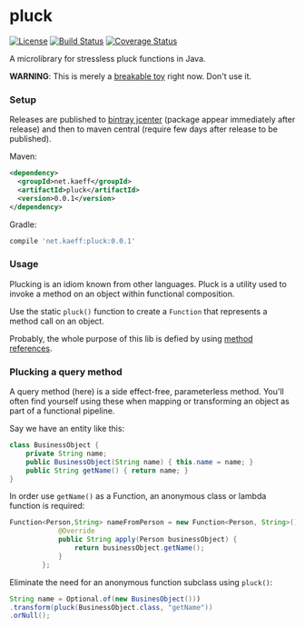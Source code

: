 # pluck

[![License](http://img.shields.io/badge/license-MIT-blue.svg?style=flat)](http://www.opensource.org/licenses/MIT)
[![Build Status](http://img.shields.io/travis/kaeff/pluck.svg?style=flat&branch=master)](https://travis-ci.org/kaeff/pluck)
[![Coverage Status](https://img.shields.io/coveralls/kaeff/pluck.svg?style=flat)](https://coveralls.io/r/kaeff/pluck?branch=master)

A microlibrary for stressless pluck functions in Java.

**WARNING**: This is merely a [breakable toy](http://redsquirrel.com/dave/work/a2j/patterns/BreakableToys.html) right now. Don't use it.

### Setup

Releases are published to [bintray jcenter](https://bintray.com/bintray/jcenter) (package appear immediately after release)
and then to maven central (require few days after release to be published).

<!---
[![Download](https://api.bintray.com/packages/kaeff/pluck/pluck/images/download.svg) ](https://bintray.com/kaeff/pluck/pluck/_latestVersion)
[![Maven Central](https://maven-badges.herokuapp.com/maven-central/net.kaeff/pluck/badge.svg?style=flat)](https://maven-badges.herokuapp.com/maven-central/net.kaeff/pluck)
-->

Maven:

```xml
<dependency>
  <groupId>net.kaeff</groupId>
  <artifactId>pluck</artifactId>
  <version>0.0.1</version>
</dependency>
```

Gradle:

```groovy
compile 'net.kaeff:pluck:0.0.1'
```

### Usage

Plucking is an idiom known from other languages. Pluck is a utility used to invoke a method on an object within functional composition.

Use the static `pluck()` function to create a `Function` that represents a method call on an object.

Probably, the whole purpose of this lib is defied by using [method references](http://docs.oracle.com/javase/tutorial/java/javaOO/methodreferences.html).

### Plucking a query method

A query method (here) is a side effect-free, parameterless method. You'll often find yourself using these when mapping or transforming an object as part of a functional pipeline.

Say we have an entity like this:

```java
class BusinessObject {
    private String name;
    public BusinessObject(String name) { this.name = name; }
    public String getName() { return name; }
}
```

In order use `getName()` as a Function, an anonymous class or lambda function is required:

```java
Function<Person,String> nameFromPerson = new Function<Person, String>() {
            @Override
            public String apply(Person businessObject) {
                return businessObject.getName();
            }
        };
```

Eliminate the need for an anonymous function subclass using `pluck()`:

```java
String name = Optional.of(new BusinesObject()))
.transform(pluck(BusinessObject.class, "getName"))
.orNull();
```